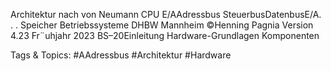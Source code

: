 Architektur nach von Neumann
CPU E/AAdressbus
SteuerbusDatenbusE/A. . . Speicher
Betriebssysteme DHBW Mannheim ©Henning Pagnia Version 4.23 Fr¨uhjahr 2023 BS–20Einleitung Hardware-Grundlagen
Komponenten

   Tags & Topics:
   #AAdressbus
   #Architektur
   #Hardware